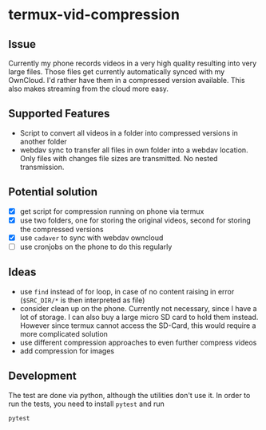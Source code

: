 # termux-vid-compression

## Issue
Currently my phone records videos in a very high quality resulting into very large files. Those files get currently automatically synced with my OwnCloud. 
I'd rather have them in a compressed version available. This also makes streaming from the cloud more easy.

## Supported Features
* Script to convert all videos in a folder into compressed versions in another folder
* webdav sync to transfer all files in own folder into a webdav location.
  Only files with changes file sizes are transmitted. 
  No nested transmission.

## Potential solution
- [x] get script for compression running on phone via termux
- [x] use two folders, one for storing the original videos, second for storing the compressed versions
- [x] use `cadaver` to sync with webdav owncloud
- [ ] use cronjobs on the phone to do this regularly

## Ideas 
* use `find` instead of for loop, in case of no content raising in error (`$SRC_DIR/*` is then interpreted as file)
* consider clean up on the phone. Currently not necessary, since I have a lot of storage. I can also buy a large micro SD card to hold them instead. However since termux cannot access the SD-Card, this would require a more complicated solution
* use different compression approaches to even further compress videos
* add compression for images

## Development

The test are done via python, although the utilities don't use it.
In order to run the tests, you need to install `pytest` and run
```bash
pytest
```

